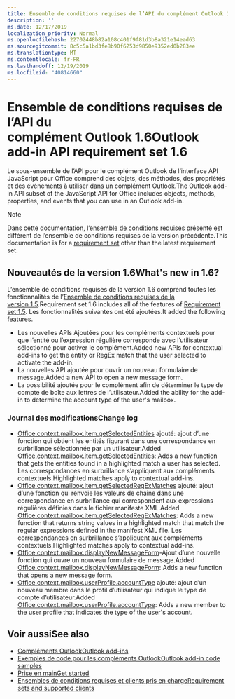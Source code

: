 ```yaml
---
title: Ensemble de conditions requises de l’API du complément Outlook 1.6
description: ''
ms.date: 12/17/2019
localization_priority: Normal
ms.openlocfilehash: 22702448b82a108c401f9f81d3b8a321e14ead63
ms.sourcegitcommit: 8c5c5a1bd3fe8b90f6253d9850e9352ed0b283ee
ms.translationtype: MT
ms.contentlocale: fr-FR
ms.lasthandoff: 12/19/2019
ms.locfileid: "40814660"
---
```

# <a name="outlook-add-in-api-requirement-set-16"></a><span data-ttu-id="8702c-102">Ensemble de conditions requises de l’API du complément Outlook 1.6</span><span class="sxs-lookup"><span data-stu-id="8702c-102">Outlook add-in API requirement set 1.6</span></span>

<span data-ttu-id="8702c-103">Le sous-ensemble de l’API pour le complément Outlook de l’interface API JavaScript pour Office comprend des objets, des méthodes, des propriétés et des événements à utiliser dans un complément Outlook.</span><span class="sxs-lookup"><span data-stu-id="8702c-103">The Outlook add-in API subset of the JavaScript API for Office includes objects, methods, properties, and events that you can use in an Outlook add-in.</span></span>

> [!NOTE]
> <span data-ttu-id="8702c-104">Dans cette documentation, l’[ensemble de conditions requises](/office/dev/add-ins/reference/requirement-sets/outlook-api-requirement-sets) présenté est différent de l’ensemble de conditions requises de la version précédente.</span><span class="sxs-lookup"><span data-stu-id="8702c-104">This documentation is for a [requirement set](/office/dev/add-ins/reference/requirement-sets/outlook-api-requirement-sets) other than the latest requirement set.</span></span>

## <a name="whats-new-in-16"></a><span data-ttu-id="8702c-105">Nouveautés de la version 1.6</span><span class="sxs-lookup"><span data-stu-id="8702c-105">What's new in 1.6?</span></span>

<span data-ttu-id="8702c-106">L’ensemble de conditions requises de la version 1.6 comprend toutes les fonctionnalités de l’[Ensemble de conditions requises de la version 1.5](../requirement-set-1.5/outlook-requirement-set-1.5.md).</span><span class="sxs-lookup"><span data-stu-id="8702c-106">Requirement set 1.6 includes all of the features of [Requirement set 1.5](../requirement-set-1.5/outlook-requirement-set-1.5.md).</span></span> <span data-ttu-id="8702c-107">Les fonctionnalités suivantes ont été ajoutées.</span><span class="sxs-lookup"><span data-stu-id="8702c-107">It added the following features.</span></span>

- <span data-ttu-id="8702c-108">Les nouvelles APIs Ajoutées pour les compléments contextuels pour que l’entité ou l’expression régulière corresponde avec l’utilisateur sélectionné pour activer le complément.</span><span class="sxs-lookup"><span data-stu-id="8702c-108">Added new APIs for contextual add-ins to get the entity or RegEx match that the user selected to activate the add-in.</span></span>
- <span data-ttu-id="8702c-109">La nouvelles API ajoutée pour ouvrir un nouveau formulaire de message.</span><span class="sxs-lookup"><span data-stu-id="8702c-109">Added a new API to open a new message form.</span></span>
- <span data-ttu-id="8702c-110">La possibilité ajoutée pour le complément afin de déterminer le type de compte de boîte aux lettres de l’utilisateur.</span><span class="sxs-lookup"><span data-stu-id="8702c-110">Added the ability for the add-in to determine the account type of the user's mailbox.</span></span>

### <a name="change-log"></a><span data-ttu-id="8702c-111">Journal des modifications</span><span class="sxs-lookup"><span data-stu-id="8702c-111">Change log</span></span>

- <span data-ttu-id="8702c-112">[Office.context.mailbox.item.getSelectedEntities](office.context.mailbox.item.md#methods) ajouté: ajout d’une fonction qui obtient les entités figurant dans une correspondance en surbrillance sélectionnée par un utilisateur.</span><span class="sxs-lookup"><span data-stu-id="8702c-112">Added [Office.context.mailbox.item.getSelectedEntities](office.context.mailbox.item.md#methods): Adds a new function that gets the entities found in a highlighted match a user has selected.</span></span> <span data-ttu-id="8702c-113">Les correspondances en surbrillance s’appliquent aux compléments contextuels.</span><span class="sxs-lookup"><span data-stu-id="8702c-113">Highlighted matches apply to contextual add-ins.</span></span>
- <span data-ttu-id="8702c-114">[Office.context.mailbox.item.getSelectedRegExMatches](office.context.mailbox.item.md#methods) ajouté: ajout d’une fonction qui renvoie les valeurs de chaîne dans une correspondance en surbrillance qui correspondent aux expressions régulières définies dans le fichier manifeste XML.</span><span class="sxs-lookup"><span data-stu-id="8702c-114">Added [Office.context.mailbox.item.getSelectedRegExMatches](office.context.mailbox.item.md#methods): Adds a new function that returns string values in a highlighted match that match the regular expressions defined in the manifest XML file.</span></span> <span data-ttu-id="8702c-115">Les correspondances en surbrillance s’appliquent aux compléments contextuels.</span><span class="sxs-lookup"><span data-stu-id="8702c-115">Highlighted matches apply to contextual add-ins.</span></span>
- <span data-ttu-id="8702c-116">[Office.context.mailbox.displayNewMessageForm](office.context.mailbox.md#methods)-Ajout d’une nouvelle fonction qui ouvre un nouveau formulaire de message.</span><span class="sxs-lookup"><span data-stu-id="8702c-116">Added [Office.context.mailbox.displayNewMessageForm](office.context.mailbox.md#methods): Adds a new function that opens a new message form.</span></span>
- <span data-ttu-id="8702c-117">[Office.context.mailbox.userProfile.accountType](office.context.mailbox.userprofile.md#properties) ajouté: ajout d’un nouveau membre dans le profil d’utilisateur qui indique le type de compte d’utilisateur.</span><span class="sxs-lookup"><span data-stu-id="8702c-117">Added [Office.context.mailbox.userProfile.accountType](office.context.mailbox.userprofile.md#properties): Adds a new member to the user profile that indicates the type of the user's account.</span></span>

## <a name="see-also"></a><span data-ttu-id="8702c-118">Voir aussi</span><span class="sxs-lookup"><span data-stu-id="8702c-118">See also</span></span>

- [<span data-ttu-id="8702c-119">Compléments Outlook</span><span class="sxs-lookup"><span data-stu-id="8702c-119">Outlook add-ins</span></span>](/outlook/add-ins/)
- [<span data-ttu-id="8702c-120">Exemples de code pour les compléments Outlook</span><span class="sxs-lookup"><span data-stu-id="8702c-120">Outlook add-in code samples</span></span>](https://developer.microsoft.com/outlook/gallery/?filterBy=Outlook,Samples,Add-ins)
- [<span data-ttu-id="8702c-121">Prise en main</span><span class="sxs-lookup"><span data-stu-id="8702c-121">Get started</span></span>](/outlook/add-ins/quick-start)
- [<span data-ttu-id="8702c-122">Ensembles de conditions requises et clients pris en charge</span><span class="sxs-lookup"><span data-stu-id="8702c-122">Requirement sets and supported clients</span></span>](../../requirement-sets/outlook-api-requirement-sets.md)
